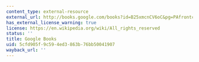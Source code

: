 ```yaml
---
content_type: external-resource
external_url: http://books.google.com/books?id=B25xmcnCV6oC&pg=PAfrontcover
has_external_license_warning: true
license: https://en.wikipedia.org/wiki/All_rights_reserved
status: ''
title: Google Books
uid: 5cfd905f-9c59-4ed3-863b-76bb50041907
wayback_url: ''
---
```

